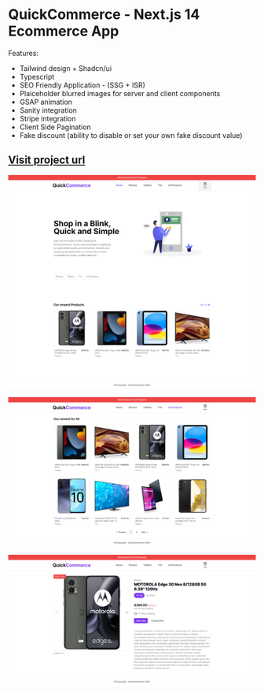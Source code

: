 # QuickCommerce - Next.js 14 Ecommerce App

Features:

- Tailwind design + Shadcn/ui
- Typescript
- SEO Friendly Application - (SSG + ISR)
- Plaiceholder blurred images for server and client components
- GSAP animation
- Sanity integration
- Stripe integration 
- Client Side Pagination
- Fake discount (ability to disable or set your own fake discount value)

##  [Visit project url](https://quick-commerce-theta.vercel.app/)

<p align="center" width="100%">
  <img src="public/screen1.png" title="screen1">
</p>

<p align="center" width="100%">
  <img src="public/screen2.png" title="screen2">
</p>

<p align="center" width="100%">
  <img src="public/screen3.png" title="screen2">
</p>